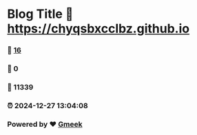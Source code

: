 # Blog Title :link: https://chyqsbxcclbz.github.io 
### :page_facing_up: [16](https://chyqsbxcclbz.github.io/tag.html) 
### :speech_balloon: 0 
### :hibiscus: 11339 
### :alarm_clock: 2024-12-27 13:04:08 
### Powered by :heart: [Gmeek](https://github.com/Meekdai/Gmeek)
